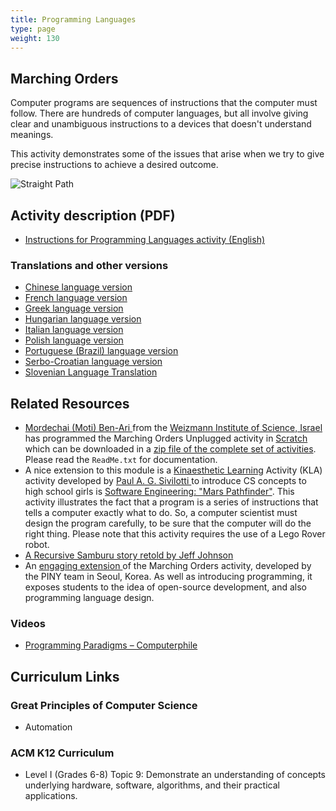 ```yaml
---
title: Programming Languages
type: page
weight: 130
---
```


## Marching Orders

Computer programs are sequences of instructions that the computer must follow. There are hundreds of computer languages, but all involve giving clear and unambiguous instructions to a devices that doesn't understand meanings.

This activity demonstrates some of the issues that arise when we try to give precise instructions to achieve a desired outcome.

![Straight Path](/images/activities/programming-languages/straight-path.jpg)

## Activity description (PDF)

- [Instructions for Programming Languages activity (English)](/documents/activities/programming-languages/unplugged-12-programming_languages.pdf)

### Translations and other versions

- [Chinese language version](/documents/activities/programming-languages/Programming-Languages-Chinese-Version.pdf)
- [French language version](/documents/activities/programming-languages/12_fr_Langages_de_programmation.pdf)
- [Greek language version](/documents/activities/programming-languages/unplugged-12-programming_languages_greek.pdf)
- [Hungarian language version](/documents/activities/programming-languages/12-programming-HU.pdf)
- [Italian language version](/documents/activities/programming-languages/unpluggedteachersact12.it_.pdf)
- [Polish language version](/documents/activities/programming-languages/A12.pdf)
- [Portuguese (Brazil) language version](/documents/activities/programming-languages/portuguese-brazil-12.pdf)
- [Serbo-Croatian language version](/documents/activities/programming-languages/Aktivnost-12.pdf)
- [Slovenian Language Translation](/documents/activities/programming-languages/12-Racunalniski-jeziki.pdf)

## Related Resources

- [Mordechai (Moti) Ben-Ari ](http://www.weizmann.ac.il/sci-tea/benari/home) from the [ Weizmann Institute of Science, Israel ](https://www.weizmann.ac.il/pages/) has programmed the Marching Orders Unplugged activity in [Scratch ](https://scratch.mit.edu/) which can be downloaded in a [ zip file of the complete set of activities](https://code.google.com/archive/p/scratch-unplugged/downloads). Please read the `ReadMe.txt` for documentation.
- A nice extension to this module is a [ Kinaesthetic Learning](https://en.wikipedia.org/wiki/Kinesthetic_learning) Activity (KLA) activity developed by [ Paul A. G. Sivilotti ](http://web.cse.ohio-state.edu/~paolo/) to introduce CS concepts to high school girls is [Software Engineering: "Mars Pathfinder"](http://web.cse.ohio-state.edu/~paolo/outreach/FESC02/se.pdf). This activity illustrates the fact that a program is a series of instructions that tells a computer exactly what to do. So, a computer scientist must design the program carefully, to be sure that the computer will do the right thing. Please note that this activity requires the use of a Lego Rover robot.
- [A Recursive Samburu story retold by Jeff Johnson](/documents/activities/programming-languages/Subcontracting-in-the-Serengeti-by-Jeff-Johnson_0.pdf)
- An [ engaging extension ](/documents/activities/programming-languages/tellAndDraw1.5.pdf)of the Marching Orders activity, developed by the PINY team in Seoul, Korea. As well as introducing programming, it exposes students to the idea of open-source development, and also programming language design.

### Videos

- [Programming Paradigms – Computerphile](https://www.youtube.com/watch?v=sqV3pL5x8PI)

## Curriculum Links

### Great Principles of Computer Science

- Automation

### ACM K12 Curriculum

- Level I (Grades 6-8) Topic 9: Demonstrate an understanding of concepts underlying hardware, software, algorithms, and their practical applications.
